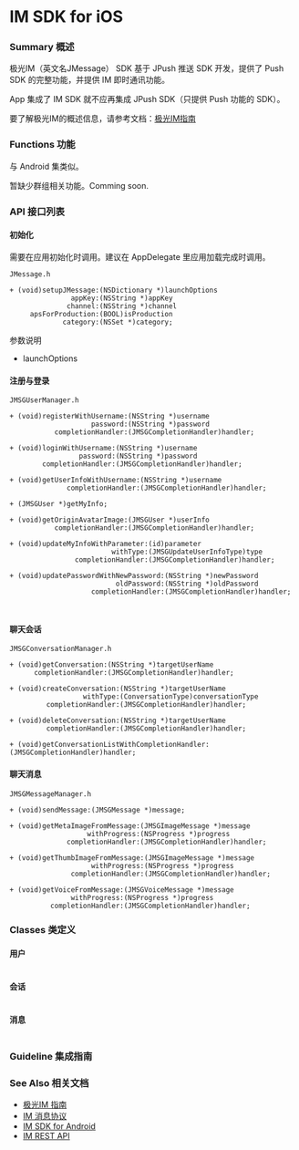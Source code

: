 # IM SDK for iOS

### Summary 概述

极光IM（英文名JMessage） SDK 基于 JPush 推送 SDK 开发，提供了 Push SDK 的完整功能，并提供 IM 即时通讯功能。

App 集成了 IM SDK 就不应再集成 JPush SDK（只提供 Push 功能的 SDK）。

要了解极光IM的概述信息，请参考文档：[极光IM指南](../../guideline/jmessage_guide)


### Functions 功能

与 Android 集类似。

暂缺少群组相关功能。Comming soon.


### API 接口列表

#### 初始化

需要在应用初始化时调用。建议在 AppDelegate 里应用加载完成时调用。


```
JMessage.h

+ (void)setupJMessage:(NSDictionary *)launchOptions
               appKey:(NSString *)appKey
              channel:(NSString *)channel
     apsForProduction:(BOOL)isProduction
             category:(NSSet *)category;
```
参数说明

+ launchOptions 


#### 注册与登录

```
JMSGUserManager.h

+ (void)registerWithUsername:(NSString *)username
                    password:(NSString *)password
           completionHandler:(JMSGCompletionHandler)handler;

+ (void)loginWithUsername:(NSString *)username
                 password:(NSString *)password
        completionHandler:(JMSGCompletionHandler)handler;

+ (void)getUserInfoWithUsername:(NSString *)username
              completionHandler:(JMSGCompletionHandler)handler;
              
+ (JMSGUser *)getMyInfo;

+ (void)getOriginAvatarImage:(JMSGUser *)userInfo
           completionHandler:(JMSGCompletionHandler)handler;

+ (void)updateMyInfoWithParameter:(id)parameter
                         withType:(JMSGUpdateUserInfoType)type
                completionHandler:(JMSGCompletionHandler)handler;           

+ (void)updatePasswordWithNewPassword:(NSString *)newPassword
                          oldPassword:(NSString *)oldPassword
                    completionHandler:(JMSGCompletionHandler)handler;

              
```
#### 聊天会话

```
JMSGConversationManager.h

+ (void)getConversation:(NSString *)targetUserName
      completionHandler:(JMSGCompletionHandler)handler;

+ (void)createConversation:(NSString *)targetUserName
                  withType:(ConversationType)conversationType
         completionHandler:(JMSGCompletionHandler)handler;

+ (void)deleteConversation:(NSString *)targetUserName
         completionHandler:(JMSGCompletionHandler)handler;

+ (void)getConversationListWithCompletionHandler:(JMSGCompletionHandler)handler;

```

#### 聊天消息

```
JMSGMessageManager.h

+ (void)sendMessage:(JMSGMessage *)message;

+ (void)getMetaImageFromMessage:(JMSGImageMessage *)message
                   withProgress:(NSProgress *)progress
              completionHandler:(JMSGCompletionHandler)handler;

+ (void)getThumbImageFromMessage:(JMSGImageMessage *)message
                    withProgress:(NSProgress *)progress
               completionHandler:(JMSGCompletionHandler)handler;

+ (void)getVoiceFromMessage:(JMSGVoiceMessage *)message
               withProgress:(NSProgress *)progress
          completionHandler:(JMSGCompletionHandler)handler;

```


### Classes 类定义

#### 用户

```

```

#### 会话

```

```

#### 消息

```

```


### Guideline 集成指南



### See Also 相关文档

+ [极光IM 指南](../../guideline/jmessage_guide/)
+ [IM 消息协议](../../advanced/im_message_protocol/)
+ [IM SDK for Android](../../client/im_sdk_android/)
+ [IM REST API](../../server/rest_api_im/)
